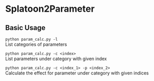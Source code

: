 # Splatoon2Parameter

## Basic Usage

```python param_calc.py -l```  
List categories of parameters

```python param_calc.py -c <index>```  
List parameters under category with given index 

```python param_calc.py -c <index_1> -p <index_2>```  
Calculate the effect for parameter under category with given indices

